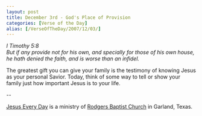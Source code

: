 ```yaml
---
layout: post
title: December 3rd - God's Place of Provision
categories: [Verse of the Day]
alias: [/VerseOfTheDay/2007/12/03/]
---
```


_I Timothy 5:8  
But if any provide not for his own, and specially for those of his
own house, he hath denied the faith, and is worse than an infidel._

The greatest gift you can give your family is the testimony of
knowing Jesus as your personal Savior. Today, think of some way to
tell or show your family just how important Jesus is to your life.

 --

<a href=http://jesuseveryday.net>Jesus Every Day</a> is a ministry of <a href=http://rodgersbaptist.net>Rodgers Baptist Church</a> in Garland, Texas.

